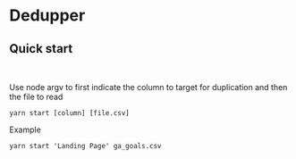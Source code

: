 # Dedupper

## Quick start
<br />

Use node argv to first indicate the column to target for duplication and then the file to read

`yarn start [column] [file.csv]`

Example

`yarn start 'Landing Page' ga_goals.csv`